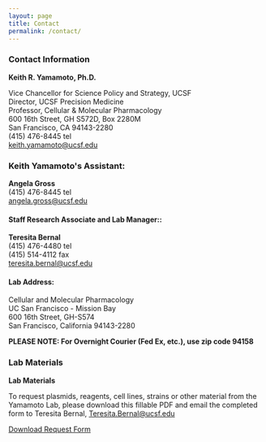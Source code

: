 ```yaml
---
layout: page
title: Contact
permalink: /contact/
---
```



### Contact Information

**Keith R. Yamamoto, Ph.D.**

Vice Chancellor for Science Policy and Strategy, UCSF<br>
Director, UCSF Precision Medicine<br>
Professor, Cellular & Molecular Pharmacology<br>
600 16th Street, GH S572D, Box 2280M<br>
San Francisco, CA 94143-2280<br>
(415) 476-8445 tel<br>
keith.yamamoto@ucsf.edu<br>

### Keith Yamamoto's Assistant:

**Angela Gross**<br>
(415) 476-8445 tel<br>
angela.gross@ucsf.edu<br>

#### Staff Research Associate and Lab Manager::

**Teresita Bernal**<br>
(415) 476-4480 tel<br>
(415) 514-4112 fax <br>
teresita.bernal@ucsf.edu<br>

#### Lab Address:
Cellular and Molecular Pharmacology<br>
UC San Francisco - Mission Bay<br>
600 16th Street, GH-S574<br>
San Francisco, California 94143-2280<br>

**PLEASE NOTE: For Overnight Courier (Fed Ex, etc.), use zip code 94158**

### Lab Materials
**Lab Materials**


To request plasmids, reagents, cell lines, strains or other material from the Yamamoto Lab, please download this fillable PDF and email the completed form to Teresita Bernal, Teresita.Bernal@ucsf.edu


[Download Request Form](../material_request.pdf)
